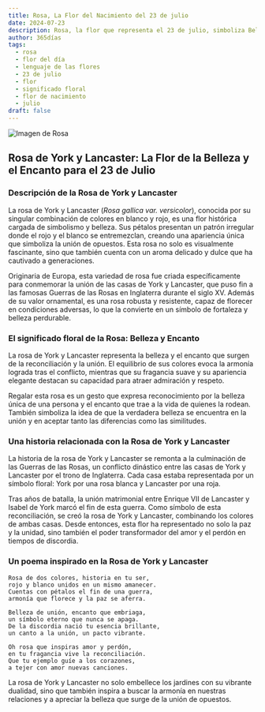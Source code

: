 ```yaml
---
title: Rosa, La Flor del Nacimiento del 23 de julio
date: 2024-07-23
description: Rosa, la flor que representa el 23 de julio, simboliza Belleza y encanto. Descubre su fascinante historia, significado en el lenguaje de las flores y una poesía que celebra su belleza.
author: 365días
tags:
  - rosa
  - flor del día
  - lenguaje de las flores
  - 23 de julio
  - flor
  - significado floral
  - flor de nacimiento
  - julio
draft: false
---
```



![Imagen de Rosa](https://cdn.pixabay.com/photo/2014/03/30/13/01/rose-301406_640.jpg#center)


## Rosa de York y Lancaster: La Flor de la Belleza y el Encanto para el 23 de Julio

### Descripción de la Rosa de York y Lancaster

La rosa de York y Lancaster (_Rosa gallica var. versicolor_), conocida por su singular combinación de colores en blanco y rojo, es una flor histórica cargada de simbolismo y belleza. Sus pétalos presentan un patrón irregular donde el rojo y el blanco se entremezclan, creando una apariencia única que simboliza la unión de opuestos. Esta rosa no solo es visualmente fascinante, sino que también cuenta con un aroma delicado y dulce que ha cautivado a generaciones.

Originaria de Europa, esta variedad de rosa fue criada específicamente para conmemorar la unión de las casas de York y Lancaster, que puso fin a las famosas Guerras de las Rosas en Inglaterra durante el siglo XV. Además de su valor ornamental, es una rosa robusta y resistente, capaz de florecer en condiciones adversas, lo que la convierte en un símbolo de fortaleza y belleza perdurable.

### El significado floral de la Rosa: Belleza y Encanto

La rosa de York y Lancaster representa la belleza y el encanto que surgen de la reconciliación y la unión. El equilibrio de sus colores evoca la armonía lograda tras el conflicto, mientras que su fragancia suave y su apariencia elegante destacan su capacidad para atraer admiración y respeto.

Regalar esta rosa es un gesto que expresa reconocimiento por la belleza única de una persona y el encanto que trae a la vida de quienes la rodean. También simboliza la idea de que la verdadera belleza se encuentra en la unión y en aceptar tanto las diferencias como las similitudes.

### Una historia relacionada con la Rosa de York y Lancaster

La historia de la rosa de York y Lancaster se remonta a la culminación de las Guerras de las Rosas, un conflicto dinástico entre las casas de York y Lancaster por el trono de Inglaterra. Cada casa estaba representada por un símbolo floral: York por una rosa blanca y Lancaster por una roja.

Tras años de batalla, la unión matrimonial entre Enrique VII de Lancaster y Isabel de York marcó el fin de esta guerra. Como símbolo de esta reconciliación, se creó la rosa de York y Lancaster, combinando los colores de ambas casas. Desde entonces, esta flor ha representado no solo la paz y la unidad, sino también el poder transformador del amor y el perdón en tiempos de discordia.

### Un poema inspirado en la Rosa de York y Lancaster

```
Rosa de dos colores, historia en tu ser,  
rojo y blanco unidos en un mismo amanecer.  
Cuentas con pétalos el fin de una guerra,  
armonía que florece y la paz se aferra.  

Belleza de unión, encanto que embriaga,  
un símbolo eterno que nunca se apaga.  
De la discordia nació tu esencia brillante,  
un canto a la unión, un pacto vibrante.  

Oh rosa que inspiras amor y perdón,  
en tu fragancia vive la reconciliación.  
Que tu ejemplo guíe a los corazones,  
a tejer con amor nuevas canciones.  
```

La rosa de York y Lancaster no solo embellece los jardines con su vibrante dualidad, sino que también inspira a buscar la armonía en nuestras relaciones y a apreciar la belleza que surge de la unión de opuestos.
